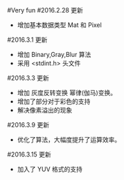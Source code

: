 #Very fun
#2016.2.28 更新
- 增加基本数据类型 Mat 和 Pixel

#2016.3.1 更新
- 增加 Binary,Gray,Blur 算法
- 采用 <stdint.h> 头文件

#2016.3.3 更新
- 增加 灰度反转变换 幂律(伽马)变换。
- 增加了部分对于彩色的支持
- 解决像素溢出的现象

#2016.3.9 更新
- 优化了算法，大幅度提升了运算效率。

#2016.3.15 更新
- 加入了 YUV 格式的支持
